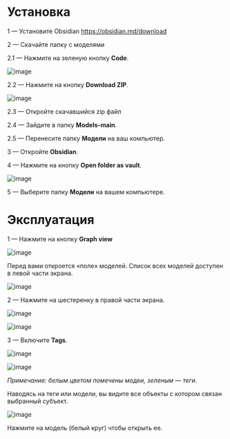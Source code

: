 # Установка
1 — Установите Obsidian
https://obsidian.md/download

2 — Скачайте папку с моделями

2.1 — Нажмите на зеленую кнопку **Code**.

![image](https://github.com/iamjustgonnacrazy/Models/assets/160695159/b9fd46cd-ade8-482b-bf89-ae97f6fb9bf2)

2.2 — Нажмите на кнопку **Download ZIP**.

![image](https://github.com/iamjustgonnacrazy/Models/assets/160695159/a139fc5b-7172-4204-8ad7-e585439baff4)

2.3 — Откройте скачавшийся zip файл

2.4 — Зайдите в папку **Models-main**.

2.5 — Перенесите папку **Модели** на ваш компьютер.

3 — Откройте **Obsidian**.

4 — Нажмите на кнопку **Open folder as vault**.

![image](https://github.com/iamjustgonnacrazy/Models/assets/160695159/a94e5a2f-197c-406d-a435-60acc12f24c3)

5 — Выберите папку **Модели** на вашем компьютере.

# Эксплуатация

1 — Нажмите на кнопку **Graph view**

![image](https://github.com/iamjustgonnacrazy/Models/assets/160695159/fc7d1947-b2ec-4737-b5ba-02b2393c834d)

Перед вами откроется «поле» моделей.
Список всех моделей доступен в левой части экрана.

![image](https://github.com/iamjustgonnacrazy/Models/assets/160695159/b1970876-b2f1-47ba-aa05-794bf290d6b1)

2 — Нажмите на шестеренку в правой части экрана.

![image](https://github.com/iamjustgonnacrazy/Models/assets/160695159/b3084e2c-25ef-45bc-97bb-6e39ee797d63)

![image](https://github.com/iamjustgonnacrazy/Models/assets/160695159/64c62642-b466-4886-ace0-1117b5624053)

3 — Включите **Tags**.

![image](https://github.com/iamjustgonnacrazy/Models/assets/160695159/91d5614c-e1c1-4399-a36d-cfe44239758a)

![image](https://github.com/iamjustgonnacrazy/Models/assets/160695159/5d342a78-d5ce-4d9d-afba-1e8a978bb9ac)

*Примечание: белым цветом помечены модеи, зеленым — теги.*

Наводясь на теги или модели, вы видите все объекты с котором связан выбранный субъект.

![image](https://github.com/iamjustgonnacrazy/Models/assets/160695159/3d88f290-ccf1-48fb-830d-7b8fc795795a)

Нажмите на модель (белый круг) чтобы открыть ее.
